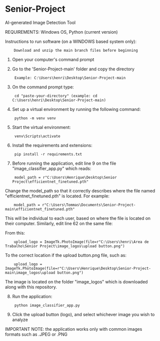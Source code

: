 # Senior-Project
AI-generated Image Detection Tool

REQUIREMENTS: Windows OS, Python (current version)


Instructions to run software (on a WINDOWS based system only):

		Download and unzip the main branch files before beginning

1. Open your computer's command prompt

2. Go to the 'Senior-Project-main' folder and copy the directory

		Example: C:\Users\henri\Desktop\Senior-Project-main

3. On the command prompt type: 

		cd "paste-your-directory" (example: cd C:\Users\henri\Desktop\Senior-Project-main)

4. Set up a virtual environment by running the following command: 

		python -m venv venv

5. Start the virtual environment: 

		venv\Scripts\activate

6. Install the requirements and extensions: 

		pip install -r requirements.txt

7. Before running the application, edit line 9 on the file "image_classifier_app.py" which reads:

		model_path = r"C:\Users\Henrique\Desktop\Senior Project\efficientnet_finetuned.pth"

Change the model_path so that it correctly describes where the file named "efficientnet_finetuned.pth" is located. For example:

		model_path = r"C:\Users\Tommas\Documents\Senior-Project-main\efficientnet_finetuned.pth"

  This will be individual to each user, based on where the file is located on their computer. Similarly, edit line 62 on the same file:

  From this:

  		upload_logo = ImageTk.PhotoImage(file=r"C:\Users\henri\Area de Trabalho\Senior Project\image_logos\upload button.png") 

To the correct location if the upload button.png file, such as:

		upload_logo = ImageTk.PhotoImage(file=r"C:\Users\Henrique\Desktop\Senior-Project-main\image_logos\upload button.png") 

  The image is located on the folder "image_logos" which is downloaded along with this repository.



8. Run the application:
		
  		python image_classifier_app.py

9. Click the upload button (logo), and select whichever image you wish to analyze
   

IMPORTANT NOTE: the application works only with common images formats such as .JPEG or .PNG
